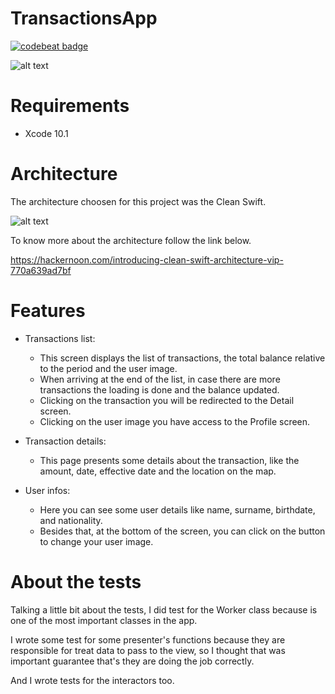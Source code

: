 # TransactionsApp

[![codebeat badge](https://codebeat.co/badges/fadfb229-a7f1-4799-be76-58f88a5667e8)](https://codebeat.co/projects/github-com-thiagosantiago-transactionsapp-master)

![alt text](https://i.pinimg.com/originals/81/b3/2b/81b32bef7486f3edd0ec1f67bc924b68.png)

# Requirements

- Xcode 10.1

# Architecture

The architecture choosen for this project was the Clean Swift.

![alt text](https://cdn-images-1.medium.com/max/2000/1*QV4nxWPd_sbGhoWO-X7PfQ.png)

To know more about the architecture follow the link below.

https://hackernoon.com/introducing-clean-swift-architecture-vip-770a639ad7bf

# Features

* Transactions list:

    * This screen displays the list of transactions, the total balance relative to the period and the user image.
    * When arriving at the end of the list, in case there are more transactions the loading is done and the balance updated.
    * Clicking on the transaction you will be redirected to the Detail screen.
    * Clicking on the user image you have access to the Profile screen.
    
* Transaction details:

    * This page presents some details about the transaction, like the amount, date, effective date and the location on the map.
    
* User infos: 

    * Here you can see some user details like name, surname, birthdate, and nationality. 
    * Besides that, at the bottom of the screen, you can click on the button to change your user image.
    
    
# About the tests

Talking a little bit about the tests, I did test for the Worker class because is one of the most important classes in the app.

I wrote some test for some presenter's functions because they are responsible for treat data to pass to the view, so I thought that was important guarantee that's they are doing the job correctly.

And I wrote tests for the interactors too.
